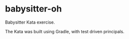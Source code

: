 # babysitter-oh
Babysitter Kata exercise.

The Kata was built using Gradle, with test driven principals. 
